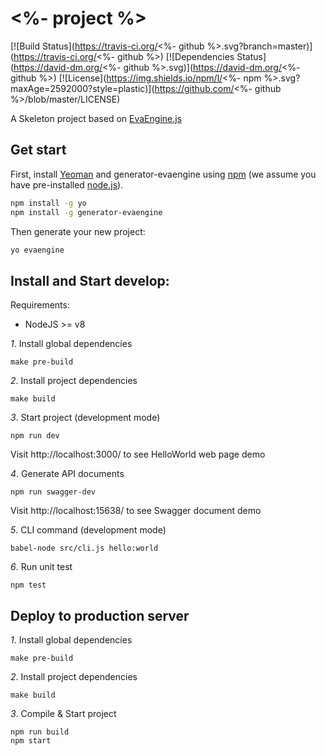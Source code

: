 # <%- project %>

[![Build Status](https://travis-ci.org/<%- github %>.svg?branch=master)](https://travis-ci.org/<%- github %>)
[![Dependencies Status](https://david-dm.org/<%- github %>.svg)](https://david-dm.org/<%- github %>)
[![License](https://img.shields.io/npm/l/<%- npm %>.svg?maxAge=2592000?style=plastic)](https://github.com/<%- github %>/blob/master/LICENSE)

A Skeleton project based on [EvaEngine.js](https://github.com/EvaEngine/EvaEngine.js)

## Get start

First, install [Yeoman](http://yeoman.io) and generator-evaengine using [npm](https://www.npmjs.com/) (we assume you have pre-installed [node.js](https://nodejs.org/)).

```bash
npm install -g yo
npm install -g generator-evaengine
```

Then generate your new project:

```bash
yo evaengine
```

## Install and Start develop:

Requirements:

- NodeJS >= v8


*1*. Install global dependencies

```
make pre-build
```

*2*. Install project dependencies

```
make build
```

*3*. Start project (development mode)

```
npm run dev
```

Visit http://localhost:3000/ to see HelloWorld web page demo

*4*. Generate API documents

```
npm run swagger-dev
```

Visit http://localhost:15638/ to see Swagger document demo


*5*. CLI command (development mode)

```
babel-node src/cli.js hello:world
```

*6*. Run unit test

```
npm test
```

## Deploy to production server

*1*. Install global dependencies

```
make pre-build
```

*2*. Install project dependencies

```
make build
```

*3*. Compile & Start project

```
npm run build
npm start
```

